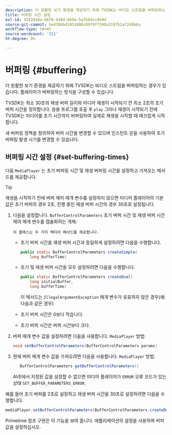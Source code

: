 ```yaml
---
description: 더 원활한 보기 환경을 제공하기 위해 TVSDK는 비디오 스트림을 버퍼링하는 경우가 있습니다. 플레이어가 버퍼링하는 방식을 구성할 수 있습니다.
title: 버퍼링 시간 설정
exl-id: 4542d10a-b6f8-430d-8b9a-5a358d1c0e9d
source-git-commit: be43bbbd1051886c8979ff590a3197b2a7249b6a
workflow-type: tm+mt
source-wordcount: '311'
ht-degree: 0%

---
```


# 버퍼링 {#buffering}

더 원활한 보기 환경을 제공하기 위해 TVSDK는 비디오 스트림을 버퍼링하는 경우가 있습니다. 플레이어가 버퍼링하는 방식을 구성할 수 있습니다.

TVSDK는 최소 30초의 재생 버퍼 길이와 미디어 재생이 시작되기 전 최소 2초의 초기 버퍼 시간을 정의합니다. 응용 프로그램 호출 후 `play` 그러나 재생이 시작되기 전에 TVSDK는 미디어를 초기 시간까지 버퍼링하여 실제로 재생을 시작할 때 매끄럽게 시작합니다.

새 버퍼링 정책을 정의하여 버퍼 시간을 변경할 수 있으며 인스턴트 온을 사용하여 초기 버퍼링 발생 시기를 변경할 수 있습니다.

## 버퍼링 시간 설정 {#set-buffering-times}

다음 `MediaPlayer` 는 초기 버퍼링 시간 및 재생 버퍼링 시간을 설정하고 가져오는 메서드를 제공합니다.

>[!TIP]
>
>재생을 시작하기 전에 버퍼 제어 매개 변수를 설정하지 않으면 미디어 플레이어의 기본값은 초기 버퍼의 경우 2초, 진행 중인 재생 버퍼 시간의 경우 30초로 설정됩니다.

1. 다음을 설정합니다. `BufferControlParameters` 초기 버퍼 시간 및 재생 버퍼 시간 제어 매개 변수를 캡슐화하는 개체:

       이 클래스는 두 가지 팩터리 메서드를 제공합니다.
   
   * 초기 버퍼 시간을 재생 버퍼 시간과 동일하게 설정하려면 다음을 수행합니다.

      ```java
      public static BufferControlParameters createSimple( 
          long bufferTime)
      ```

   * 초기 및 재생 버퍼 시간을 모두 설정하려면 다음을 수행합니다.

      ```java
      public static BufferControlParameters createDual( 
          long initialBuffer,   
          long bufferTime)
      ```

      이 메서드는 `IllegalArgumentException` 매개 변수가 유효하지 않은 경우(예: 다음과 같은 경우)

   * 초기 버퍼 시간은 0보다 작습니다.
   * 초기 버퍼 시간은 버퍼 시간보다 크다.

1. 버퍼 매개 변수 값을 설정하려면 다음을 사용합니다. `MediaPlayer` 방법:

   ```java
   void setBufferControlParameters(BufferControlParameters params)
   ```

1. 현재 버퍼 매개 변수 값을 가져오려면 다음을 사용합니다. `MediaPlayer` 방법:

   ```java
      BufferControlParameters getBufferControlParameters()  
   ```

   AVE에서 지정된 값을 설정할 수 없으면 미디어 플레이어가 `ERROR` 오류 코드가 있는 상태 `SET_BUFFER_PARAMETERS_ERROR`.

<!--<a id="example_B5C5004188574D8D8AB8525742767280"></a>-->

예를 들어 초기 버퍼를 2초로 설정하고 재생 버퍼 시간을 30초로 설정하려면 다음을 수행합니다.

```java
mediaPlayer.setBufferControlParameters(BufferControlParameters.createDual(2000, 30000));
```

Primetime 참조 구현은 이 기능을 보여 줍니다. 애플리케이션의 설정을 사용하여 버퍼 값을 설정하십시오.

